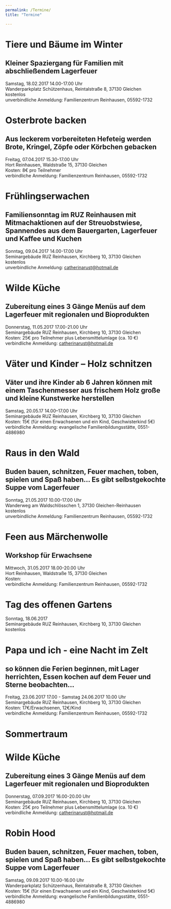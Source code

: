 ```yaml
---
permalink: /Termine/
title: "Termine"

---
```


# Tiere und Bäume im Winter

## Kleiner Spaziergang für Familien mit abschließendem Lagerfeuer

Samstag, 18.02.2017 14.00-17.00 Uhr  
Wanderparkplatz Schützenhaus, Reintalstraße 8, 37130 Gleichen  
kostenlos  
unverbindliche Anmeldung: Familienzentrum Reinhausen, 05592-1732

# Osterbrote backen

## Aus leckerem vorbereiteten Hefeteig werden Brote, Kringel, Zöpfe oder Körbchen gebacken

Freitag, 07.04.2017 15.30-17.00 Uhr  
Hort Reinhausen, Waldstraße 15, 37130 Gleichen  
Kosten: 8€ pro Teilnehmer  
verbindliche Anmeldung: Familienzentrum Reinhausen, 05592-1732

# Frühlingserwachen

## Familiensonntag im RUZ Reinhausen mit Mitmachaktionen auf der Streuobstwiese, Spannendes aus dem Bauergarten, Lagerfeuer und Kaffee und Kuchen

Sonntag, 09.04.2017 14.00-17.00 Uhr  
Seminargebäude RUZ Reinhausen, Kirchberg 10, 37130 Gleichen  
kostenlos  
unverbindliche Anmeldung: catherinarust@hotmail.de

# Wilde Küche

## Zubereitung eines 3 Gänge Menüs auf dem Lagerfeuer mit regionalen und Bioprodukten

Donnerstag, 11.05.2017 17.00-21.00 Uhr  
Seminargebäude RUZ Reinhausen, Kirchberg 10, 37130 Gleichen  
Kosten: 25€ pro Teilnehmer plus Lebensmittelumlage (ca. 10 €)  
verbindliche Anmeldung: catherinarust@hotmail.de

# Väter und Kinder – Holz schnitzen

## Väter und ihre Kinder ab 6 Jahren können mit einem Taschenmesser aus frischem Holz große und kleine Kunstwerke  herstellen

Samstag, 20.05.17 14.00–17.00 Uhr  
Seminargebäude RUZ Reinhausen, Kirchberg 10, 37130 Gleichen  
Kosten: 15€ (für einen Erwachsenen und ein Kind, Geschwisterkind 5€)  
verbindliche Anmeldung: evangelische Familienbildungsstätte, 0551-4886980

# Raus in den Wald

## Buden bauen, schnitzen, Feuer machen, toben, spielen und Spaß haben... Es gibt selbstgekochte Suppe vom Lagerfeuer

Sonntag, 21.05.2017 10.00-17.00 Uhr  
Wanderweg am Waldschlösschen 1, 37130 Gleichen-Reinhausen  
kostenlos  
unverbindliche Anmeldung: Familienzentrum Reinhausen, 05592-1732

# Feen aus Märchenwolle

## Workshop für Erwachsene

Mittwoch, 31.05.2017 18.00-20.00 Uhr  
Hort Reinhausen, Waldstraße 15, 37130 Gleichen  
Kosten:  
verbindliche Anmeldung: Familienzentrum Reinhausen, 05592-1732

# Tag des offenen Gartens

Sonntag, 18.06.2017  
Seminargebäude RUZ Reinhausen, Kirchberg 10, 37130 Gleichen  
kostenlos

# Papa und ich - eine Nacht im Zelt

## so können die Ferien beginnen, mit Lager herrichten, Essen kochen auf dem Feuer und Sterne beobachten...

Freitag, 23.06.2017 17.00 - Samstag 24.06.2017 10.00 Uhr  
Seminargebäude RUZ Reinhausen, Kirchberg 10, 37130 Gleichen  
Kosten: 17€/Erwachsenen, 12€/Kind  
verbindliche Anmeldung: Familienzentrum Reinhausen, 05592-1732

# Sommertraum

# Wilde Küche

## Zubereitung eines 3 Gänge Menüs auf dem Lagerfeuer mit regionalen und Bioprodukten

Donnerstag, 07.09.2017 16.00-20.00 Uhr  
Seminargebäude RUZ Reinhausen, Kirchberg 10, 37130 Gleichen  
Kosten: 25€ pro Teilnehmer plus Lebensmittelumlage (ca. 10 €)  
verbindliche Anmeldung: catherinarust@hotmail.de

# Robin Hood

## Buden bauen, schnitzen, Feuer machen, toben, spielen und Spaß haben... Es gibt selbstgekochte Suppe vom Lagerfeuer

Samstag, 09.09.2017 10.00-16.00 Uhr  
Wanderparkplatz Schützenhaus, Reintalstraße 8, 37130 Gleichen  
Kosten: 15€ (für einen Erwachsenen und ein Kind, Geschwisterkind 5€)  
verbindliche Anmeldung: evangelische Familienbildungsstätte, 0551-4886980

